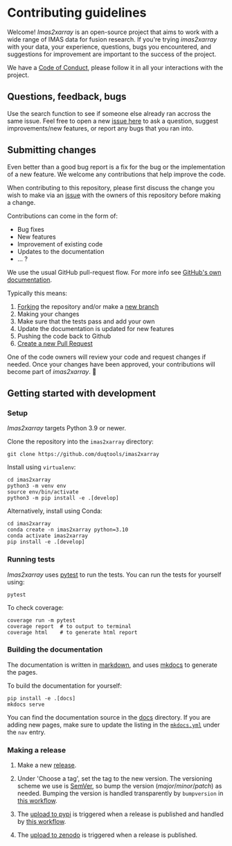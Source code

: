 # Contributing guidelines

Welcome! *Imas2xarray* is an open-source project that aims to work with a wide range of IMAS data for fusion research. If you're trying *imas2xarray* with your data, your experience, questions, bugs you encountered, and suggestions for improvement are important to the success of the project.

We have a [Code of Conduct](CODE_OF_CONDUCT.md), please follow it in all your interactions with the project.

## Questions, feedback, bugs

Use the search function to see if someone else already ran accross the same issue. Feel free to open a new [issue here](https://github.com/duqtools/imas2xarray/issues) to ask a question, suggest improvements/new features, or report any bugs that you ran into.

## Submitting changes

Even better than a good bug report is a fix for the bug or the implementation of a new feature. We welcome any contributions that help improve the code.

When contributing to this repository, please first discuss the change you wish to make via an [issue](https://github.com/duqtools/imas2xarray/issues) with the owners of this repository before making a change.

Contributions can come in the form of:

- Bug fixes
- New features
- Improvement of existing code
- Updates to the documentation
- ... ?

We use the usual GitHub pull-request flow. For more info see [GitHub's own documentation](https://help.github.com/articles/using-pull-requests/).

Typically this means:

1. [Forking](https://docs.github.com/articles/about-forks) the repository and/or make a [new branch](https://docs.github.com/articles/about-branches)
2. Making your changes
3. Make sure that the tests pass and add your own
4. Update the documentation is updated for new features
5. Pushing the code back to Github
6. [Create a new Pull Request](https://help.github.com/articles/creating-a-pull-request/)

One of the code owners will review your code and request changes if needed. Once your changes have been approved, your contributions will become part of *imas2xarray*. 🎉

## Getting started with development

### Setup

*Imas2xarray* targets Python 3.9 or newer.

Clone the repository into the `imas2xarray` directory:

```console
git clone https://github.com/duqtools/imas2xarray
```

Install using `virtualenv`:

```console
cd imas2xarray
python3 -m venv env
source env/bin/activate
python3 -m pip install -e .[develop]
```

Alternatively, install using Conda:

```console
cd imas2xarray
conda create -n imas2xarray python=3.10
conda activate imas2xarray
pip install -e .[develop]
```

### Running tests

*Imas2xarray* uses [pytest](https://docs.pytest.org/en/latest/) to run the tests. You can run the tests for yourself using:

```console
pytest
```

To check coverage:

```console
coverage run -m pytest
coverage report  # to output to terminal
coverage html    # to generate html report
```

### Building the documentation

The documentation is written in [markdown](https://www.markdownguide.org/basic-syntax/), and uses [mkdocs](https://www.mkdocs.org/) to generate the pages.

To build the documentation for yourself:

```console
pip install -e .[docs]
mkdocs serve
```

You can find the documentation source in the [docs](https://github.com/duqtools/imas2xarray/tree/main/docs) directory.
If you are adding new pages, make sure to update the listing in the [`mkdocs.yml`](https://github.com/duqtools/imas2xarray/blob/main/mkdocs.yml) under the `nav` entry.

### Making a release

1. Make a new [release](https://github.com/duqtools/imas2xarray/releases).

2. Under 'Choose a tag', set the tag to the new version. The versioning scheme we use is [SemVer](http://semver.org/), so bump the version (*major*/*minor*/*patch*) as needed. Bumping the version is handled transparently by `bumpversion` in [this workflow](https://github.com/duqtools/imas2xarray/blob/main/.github/workflows/publish.yaml).

3. The [upload to pypi](https://pypi.org/project/imas2xarray) is triggered when a release is published and handled by [this workflow](https://github.com/duqtools/imas2xarray/actions/workflows/publish.yaml).

4. The [upload to zenodo](https://zenodo.org/record/https://zenodo.org/doi/10.5281/zenodo.10256040) is triggered when a release is published.
